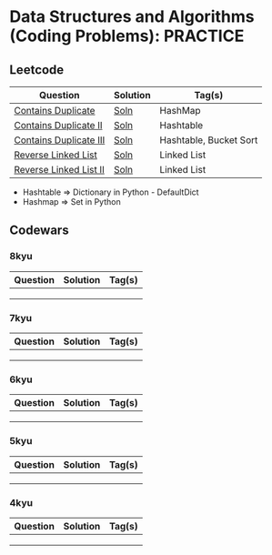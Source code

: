 # Data Structures and Algorithms (Coding Problems): PRACTICE

## Leetcode

|                                      Question                                  |                Solution                | Tag(s) |
| -----------------------------------------------------------------------------  | -------------------------------------- | ------ |
|[Contains Duplicate](https://leetcode.com/problems/contains-duplicate/)      | [Soln](./leetcode/217.py) | HashMap |
|[Contains Duplicate II](https://leetcode.com/problems/contains-duplicate-ii/)   | [Soln](./leetcode/219.py) | Hashtable |
|[Contains Duplicate III](https://leetcode.com/problems/contains-duplicate-iii/) | [Soln](./leetcode/220.py) | Hashtable, Bucket Sort |
|[Reverse Linked List](https://leetcode.com/problems/reverse-linked-list/)| [Soln](./leetcode/206.py) | Linked List |
|[Reverse Linked List II](https://leetcode.com/problems/reverse-linked-list-ii/)| [Soln](./leetcode/92.py) | Linked List |


* Hashtable => Dictionary in Python
      - DefaultDict
* Hashmap => Set in Python

## Codewars

### 8kyu

| Question                                                                      | Solution                               | Tag(s) |
| ----------------------------------------------------------------------------- | -------------------------------------- | ------ |
|  |  |        |
|  |  |        |
|  |  |        |

### 7kyu

| Question                                                                      | Solution                               | Tag(s) |
| ----------------------------------------------------------------------------- | -------------------------------------- | ------ |
|  |  |        |
|  |  |        |
|  |  |        |

### 6kyu

| Question                                                                      | Solution                               | Tag(s) |
| ----------------------------------------------------------------------------- | -------------------------------------- | ------ |
|  |  |        |
|  |  |        |
|  |  |        |


### 5kyu

| Question                                                                      | Solution                               | Tag(s) |
| ----------------------------------------------------------------------------- | -------------------------------------- | ------ |
|  |  |        |
|  |  |        |
|  |  |        |

### 4kyu

| Question                                                                      | Solution                               | Tag(s) |
| ----------------------------------------------------------------------------- | -------------------------------------- | ------ |
|  |  |        |
|  |  |        |
|  |  |        |
<!--
Dec: 11*3 = 33
Jan: (16*5) 80 + (14*5) 70 = 150
Feb: (28*5) + 10 = 150
March: 30*7 = 210

~540 problems

- Time Complexity + Space Complexity + Master's Theorem + Recursion Tree

- Sorting: Insertion, Bubble, Merge, Selection, Quick, Randomized Quick, Counting, Radix, Bucket
- Searching: Linear, Binary
- Two Pointer**
- Sliding Window**
- Heaps
- Arrays
- Strings
- Sets
- Dicts
- Counter + Default Dict
- LinkedList
- Stack
- Queue
- Recursion
- Dynamic Programming
- Graphs
- Trees
- Binary Search Trees
- Red Black Trees
- AVL Trees
- Greedy Programming
- Backtracking
- Bit Manipulation
- Numerical Algorithms
- String Algorithms
- Graphs: Intermediate
- Cache
- Trie
- B+ and B- Trees
- Splay Trees
- Disjoint Sets

-->

<!--

SQL: 100
Numpy
Pandas
matplotlib
pandas
seaborn
plotly

scikit-learn

nlp

cv

keras
tf

big data

boosting

kubeflow

AWS
GCP
Heroku
Digital Ocean
Linode
Azure

Git
Intermediate Git
Advanced Git

Linux Command Line: Fundamentals
Linux Command Line: Basics

Docker
Docker Swarm
Kubernetes

MongoDB


Redis
Memcahce

Github Actions
pre-commit
code formatting

unit testing
integration testing

DVC

docs
sphinx
mkdocs
docusaures

html
css
sass
bootstrap
devtools

string
list
dict
set
tuple

functions

file handling

exception handling

collections

os
glob

requests

subprocess

tqdm

csv
json
audio
video
image

fuzzy

regex

numerical

cronjobs
-->
